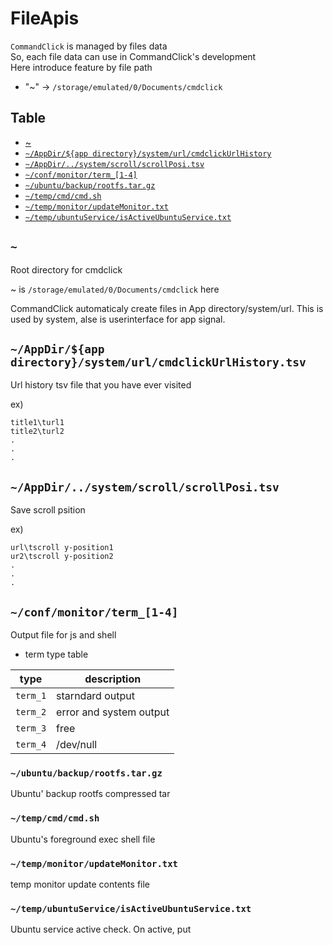 # FileApis

`CommandClick` is managed by files data  
So, each file data can use in CommandClick's development  
Here introduce feature by file path 

- "~" -> `/storage/emulated/0/Documents/cmdclick`


Table
-----------------
* [~](#root_dir_path)
* [`~/AppDir/${app directory}/system/url/cmdclickUrlHistory`](#url_history)
* [`~/AppDir/../system/scroll/scrollPosi.tsv`](#scroll_position)
* [`~/conf/monitor/term_[1-4]`](#output_monitor)
* [`~/ubuntu/backup/rootfs.tar.gz`](#ubuntu_backup_rootfs)
* [`~/temp/cmd/cmd.sh`](#foreground_cmd_script)
* [`~/temp/monitor/updateMonitor.txt`](#update_monitor)
* [`~/temp/ubuntuService/isActiveUbuntuService.txt`](#is_active_ubuntu_service)
  

## `~` <a id="root_dir_path"></a>

Root directory for cmdclick

~ is `/storage/emulated/0/Documents/cmdclick` here


CommandClick automaticaly create files in App directory/system/url. This is used by system, alse is userinterface for app signal.

## `~/AppDir/${app directory}/system/url/cmdclickUrlHistory.tsv` <a id="url_history"></a>

Url history tsv file that you have ever visited

ex)  

```
title1\turl1
title2\turl2
.
.
.
```

## `~/AppDir/../system/scroll/scrollPosi.tsv` <a id="scroll_position"></a>

Save scroll psition

ex)

```
url\tscroll y-position1
ur2\tscroll y-position2
.
.
.
```


## `~/conf/monitor/term_[1-4]` <a id="output_monitor"></a>

Output file for js and shell    

- term type table

| type | description |
| --------- | --------- |
| `term_1` | starndard output |
| `term_2` | error and system output |
| `term_3` | free |
| `term_4` | /dev/null |

### `~/ubuntu/backup/rootfs.tar.gz` <a id="ubuntu_backup_rootfs"></a>

Ubuntu' backup rootfs compressed tar  

### `~/temp/cmd/cmd.sh` <a id="foreground_cmd_script"></a> 

Ubuntu's foreground exec shell file

### `~/temp/monitor/updateMonitor.txt` <a id="update_monitor"></a>  

temp monitor update contents file 

### `~/temp/ubuntuService/isActiveUbuntuService.txt` <a id="is_active_ubuntu_service"></a>  

Ubuntu service active check. On active, put  

